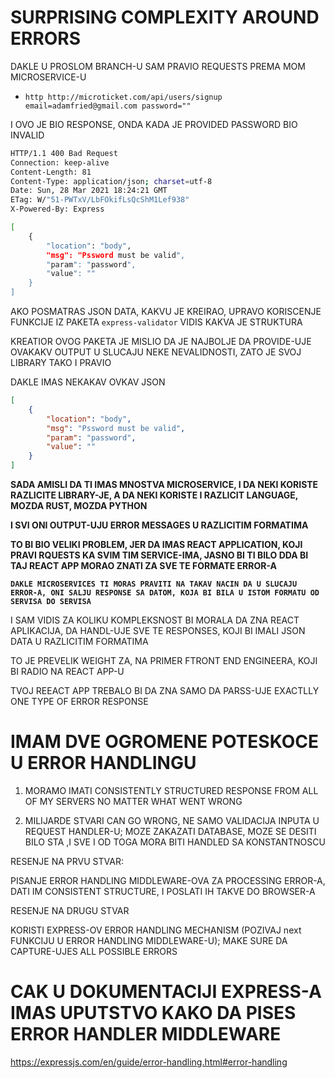 # SURPRISING COMPLEXITY AROUND ERRORS

DAKLE U PROSLOM BRANCH-U SAM PRAVIO REQUESTS PREMA MOM MICROSERVICE-U

- `http http://microticket.com/api/users/signup email=adamfried@gmail.com password=""`

I OVO JE BIO RESPONSE, ONDA KADA JE PROVIDED PASSWORD BIO INVALID

```zsh
HTTP/1.1 400 Bad Request
Connection: keep-alive
Content-Length: 81
Content-Type: application/json; charset=utf-8
Date: Sun, 28 Mar 2021 18:24:21 GMT
ETag: W/"51-PWTxV/LbFOkifLsQcShM1Lef938"
X-Powered-By: Express

[
    {
        "location": "body",
        "msg": "Pssword must be valid",
        "param": "password",
        "value": ""
    }
]
```

AKO POSMATRAS JSON DATA, KAKVU JE KREIRAO, UPRAVO KORISCENJE FUNKCIJE IZ PAKETA `express-validator` VIDIS KAKVA JE STRUKTURA

KREATIOR OVOG PAKETA JE MISLIO DA JE NAJBOLJE DA PROVIDE-UJE OVAKAKV OUTPUT U SLUCAJU NEKE NEVALIDNOSTI, ZATO JE SVOJ LIBRARY TAKO I PRAVIO

DAKLE IMAS NEKAKAV OVKAV JSON

```json
[
    {
        "location": "body",
        "msg": "Pssword must be valid",
        "param": "password",
        "value": ""
    }
]
```

**SADA AMISLI DA TI IMAS MNOSTVA MICROSERVICE, I DA NEKI KORISTE RAZLICITE LIBRARY-JE, A DA NEKI KORISTE I RAZLICIT LANGUAGE, MOZDA RUST, MOZDA PYTHON**

**I SVI ONI OUTPUT-UJU ERROR MESSAGES U RAZLICITIM FORMATIMA**

**TO BI BIO VELIKI PROBLEM, JER DA IMAS REACT APPLICATION, KOJI PRAVI RQUESTS KA SVIM TIM SERVICE-IMA, JASNO BI TI BILO DDA BI TAJ REACT APP MORAO ZNATI ZA SVE TE FORMATE ERROR-A**

**`DAKLE MICROSERVICES TI MORAS PRAVITI NA TAKAV NACIN DA U SLUCAJU ERROR-A, ONI SALJU RESPONSE SA DATOM, KOJA BI BILA U ISTOM FORMATU OD SERVISA DO SERVISA`**

I SAM VIDIS ZA KOLIKU KOMPLEKSNOST BI MORALA DA ZNA REACT APLIKACIJA, DA HANDL-UJE SVE TE RESPONSES, KOJI BI IMALI JSON DATA U RAZLICITIM FORMATIMA

TO JE PREVELIK WEIGHT ZA, NA PRIMER FTRONT END ENGINEERA, KOJI BI RADIO NA REACT APP-U

TVOJ REEACT APP TREBALO BI DA ZNA SAMO DA PARSS-UJE EXACTLLY ONE TYPE OF ERROR RESPONSE

# IMAM DVE OGROMENE POTESKOCE U ERROR HANDLINGU

1. MORAMO IMATI CONSISTENTLY STRUCTURED RESPONSE FROM ALL OF MY SERVERS NO MATTER WHAT WENT WRONG

2. MILIJARDE STVARI CAN GO WRONG, NE SAMO VALIDACIJA INPUTA U REQUEST HANDLER-U; MOZE ZAKAZATI DATABASE, MOZE SE DESITI BILO STA ,I SVE I OD TOGA MORA BITI HANDLED SA KONSTANTNOSCU 

RESENJE NA PRVU STVAR:

PISANJE ERROR HANDLING MIDDLEWARE-OVA ZA PROCESSING ERROR-A, DATI IM CONSISTENT STRUCTURE, I POSLATI IH TAKVE DO BROWSER-A

RESENJE NA DRUGU STVAR

KORISTI EXPRESS-OV ERROR HANDLING MECHANISM (POZIVAJ next FUNKCIJU U ERROR HANDLING MIDDLEWARE-U); MAKE SURE DA CAPTURE-UJES ALL POSSIBLE ERRORS

# CAK U DOKUMENTACIJI EXPRESS-A IMAS UPUTSTVO KAKO DA PISES ERROR HANDLER MIDDLEWARE

<https://expressjs.com/en/guide/error-handling.html#error-handling>

